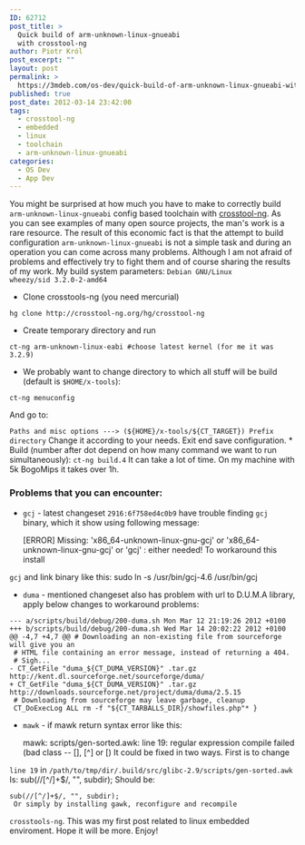 ```yaml
---
ID: 62712
post_title: >
  Quick build of arm-unknown-linux-gnueabi
  with crosstool-ng
author: Piotr Król
post_excerpt: ""
layout: post
permalink: >
  https://3mdeb.com/os-dev/quick-build-of-arm-unknown-linux-gnueabi-with-crosstool-ng/
published: true
post_date: 2012-03-14 23:42:00
tags:
  - crosstool-ng
  - embedded
  - linux
  - toolchain
  - arm-unknown-linux-gnueabi
categories:
  - OS Dev
  - App Dev
---
```

You might be surprised at how much you have to make to correctly build `arm-unknown-linux-gnueabi` config based toolchain with [crosstool-ng][1]. As you can see examples of many open source projects, the man's work is a rare resource. The result of this economic fact is that the attempt to build configuration `arm-unknown-linux-gnueabi` is not a simple task and during an operation you can come across many problems. Although I am not afraid of problems and effectively try to fight them and of course sharing the results of my work. My build system parameters: `Debian GNU/Linux wheezy/sid 3.2.0-2-amd64` 
*   Clone crosstools-ng (you need mercurial)

<pre><code class="bash">hg clone http://crosstool-ng.org/hg/crosstool-ng
</code></pre>

*   Create temporary directory and run

<pre><code class="bash">ct-ng arm-unknown-linux-eabi #choose latest kernel (for me it was 3.2.9)
</code></pre>

*   We probably want to change directory to which all stuff will be build (default is `$HOME/x-tools`):

<pre><code class="bash">ct-ng menuconfig
</code></pre> And go to: 

`Paths and misc options ---> (${HOME}/x-tools/${CT_TARGET}) Prefix directory` Change it according to your needs. Exit end save configuration. * Build (number after dot depend on how many command we want to run simultaneously): `ct-ng build.4` It can take a lot of time. On my machine with 5k BogoMips it takes over 1h. 
### Problems that you can encounter:

*   `gcj` - latest changeset `2916:6f758ed4c0b9` have trouble finding `gcj` binary, which it show using following message:

    [ERROR] Missing: 'x86_64-unknown-linux-gnu-gcj' or 'x86_64-unknown-linux-gnu-gcj' or 'gcj' : either needed!
     To workaround this install 

`gcj` and link binary like this: 
    sudo ln -s /usr/bin/gcj-4.6 /usr/bin/gcj
    

*   `duma` - mentioned changeset also has problem with url to D.U.M.A library, apply below changes to workaround problems:

<pre><code class="diff">--- a/scripts/build/debug/200-duma.sh Mon Mar 12 21:19:26 2012 +0100
+++ b/scripts/build/debug/200-duma.sh Wed Mar 14 20:02:22 2012 +0100
@@ -4,7 +4,7 @@ # Downloading an non-existing file from sourceforge will give you an
 # HTML file containing an error message, instead of returning a 404.
 # Sigh... 
- CT_GetFile "duma_${CT_DUMA_VERSION}" .tar.gz http://kent.dl.sourceforge.net/sourceforge/duma/ 
+ CT_GetFile "duma_${CT_DUMA_VERSION}" .tar.gz http://downloads.sourceforge.net/project/duma/duma/2.5.15
 # Downloading from sourceforge may leave garbage, cleanup
 CT_DoExecLog ALL rm -f "${CT_TARBALLS_DIR}/showfiles.php"* }
</code></pre>

*   `mawk` - if mawk return syntax error like this:

    mawk: scripts/gen-sorted.awk: line 19: regular expression compile failed (bad
    class -- [], [^] or [)
     It could be fixed in two ways. First is to change 

`line 19` in `/path/to/tmp/dir/.build/src/glibc-2.9/scripts/gen-sorted.awk` Is: 
    sub(//[^/]+$/, "", subdir);
     Should be: 

    sub(//[^/]+$/, "", subdir);
     Or simply by installing gawk, reconfigure and recompile 

`crosstools-ng`. This was my first post related to linux embedded enviroment. Hope it will be more. Enjoy!

 [1]: http://crosstool-ng.org/